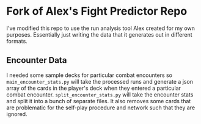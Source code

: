 # Fork of Alex's Fight Predictor Repo
I've modified this repo to use the run analysis tool Alex created for my own purposes.
Essentially just writing the data that it generates out in different formats.

## Encounter Data
I needed some sample decks for particular combat encounters so `main_encounter_stats.py` will take the processed runs and generate a json array of the cards in the player's deck when they entered a particular combat encounter. `split_encounter_stats.py` will take the encounter stats and split it into a bunch of separate files. It also removes some cards that are problematic for the self-play procedure and network such that they are ignored.